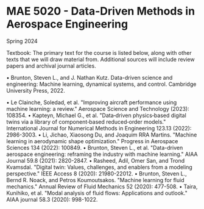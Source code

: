 # MAE 5020 - Data-Driven Methods in Aerospace Engineering
Spring 2024

Textbook:
The primary text for the course is listed below, along with other texts that we will draw material from.
Additional sources will include review papers and archival journal articles.

• Brunton, Steven L., and J. Nathan Kutz. Data-driven science and engineering: Machine learning, dynamical systems, and control. Cambridge University Press, 2022.

• Le Clainche, Soledad, et al. "Improving aircraft performance using machine learning: a review." Aerospace Science and Technology (2023): 108354.
• Kapteyn, Michael G., et al. "Data‐driven physics‐based digital twins via a library of component‐based reduced‐order models." International Journal for Numerical Methods in Engineering 123.13 (2022): 2986-3003.
• Li, Jichao, Xiaosong Du, and Joaquim RRA Martins. "Machine learning in aerodynamic shape optimization." Progress in Aerospace Sciences 134 (2022): 100849.
• Brunton, Steven L., et al. "Data-driven aerospace engineering: reframing the industry with machine learning." AIAA Journal 59.8 (2021): 2820-2847.
• Rasheed, Adil, Omer San, and Trond Kvamsdal. "Digital twin: Values, challenges, and enablers from a modeling perspective." IEEE Access 8 (2020): 21980-22012.
• Brunton, Steven L., Bernd R. Noack, and Petros Koumoutsakos. "Machine learning for fluid mechanics." Annual Review of Fluid Mechanics 52 (2020): 477-508.
• Taira, Kunihiko, et al. "Modal analysis of fluid flows: Applications and outlook." AIAA journal 58.3 (2020): 998-1022.
